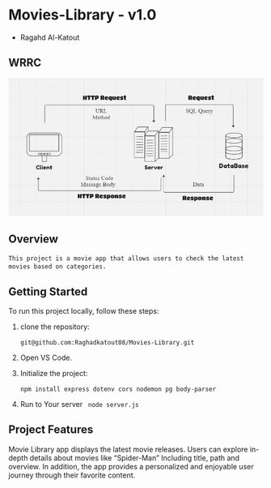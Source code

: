 <!-- Project Name - Project Version -->
# Movies-Library - v1.0

<!-- Author Name -->
* Ragahd Al-Katout

<!-- WRRC -->
## WRRC
![WRRC](./assets/WRRC_WithDB.png)

<!-- ![WRRC](./assets/WRRC.png)
<!-- WRRC Example -->
<!-- * WRRC Example:
![WRRC Example](./assets/Example_WRRC.png) --> 

## Overview 
    This project is a movie app that allows users to check the latest movies based on categories.


## Getting Started
<!-- The steps that a user must take in order to build this app on their own machine and get it running -->
To run this project locally, follow these steps:

1. clone the repository:
    ```
    git@github.com:Raghadkatout08/Movies-Library.git
    ```

2. Open VS Code.

3. Initialize the project:
    ``` 
    npm install express dotenv cors nodemon pg body-parser
    ```
4. Run to Your server  ``` node server.js``` 



## Project Features
<!-- The features included in this app -->
Movie Library app displays the latest movie releases. Users can explore in-depth details about movies like “Spider-Man” Including title, path and overview. In addition, the app provides a personalized and enjoyable user journey through their favorite content.